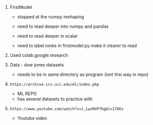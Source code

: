 1. FirstModel
    - stopped at the numpy reshaping
    - need to read deeper into numpy and pandas
    - need to read deeper in scalar 

    - need to label notes in firstmodel.py make it clearer to read 

2. Used colab.google.research
3. Data - dow jones datasets
    - needs to be in same directory as program  (isnt thsi way in repo)

4. `https://archive.ics.uci.edu/ml/index.php`
    - ML REPO
    - has several datasets to practice with

5. `https://www.youtube.com/watch?v=i_LwzRVP7bg&t=1766s`
    - Youtube video